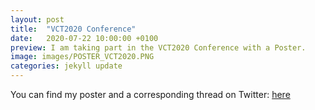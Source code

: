 ```yaml
---
layout: post
title:  "VCT2020 Conference"
date:   2020-07-22 10:00:00 +0100
preview: I am taking part in the VCT2020 Conference with a Poster.
image: images/POSTER_VCT2020.PNG  
categories: jekyll update
---
```

You can find my poster and a corresponding thread on Twitter: [here](https://twitter.com/MolecularXtal/status/1285364987897303042)
















